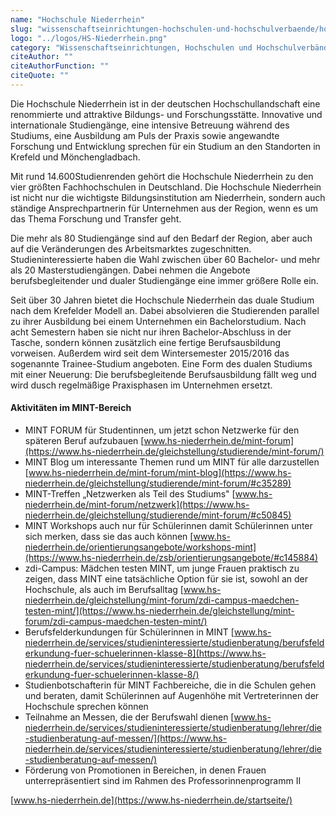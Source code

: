 ```yaml
---
name: "Hochschule Niederrhein"
slug: "wissenschaftseinrichtungen-hochschulen-und-hochschulverbaende/hochschule-niederrhein"
logo: "../logos/HS-Niederrhein.png"
category: "Wissenschaftseinrichtungen, Hochschulen und Hochschulverbände"
citeAuthor: ""
citeAuthorFunction: ""
citeQuote: ""
---
```


Die Hochschule Niederrhein ist in der deutschen Hochschullandschaft eine renommierte und attraktive Bildungs- und Forschungsstätte. Innovative und internationale Studiengänge, eine intensive Betreuung während des Studiums, eine Ausbildung am Puls der Praxis sowie angewandte Forschung und Entwicklung sprechen für ein Studium an den Standorten in Krefeld und Mönchengladbach.

Mit rund 14.600Studienrenden gehört die Hochschule Niederrhein zu den vier größten Fachhochschulen in Deutschland. Die Hochschule Niederrhein ist nicht nur die wichtigste Bildungsinstitution am Niederrhein, sondern auch ständige Ansprechpartnerin für Unternehmen aus der Region, wenn es um das Thema Forschung und Transfer geht.

Die mehr als 80 Studiengänge sind auf den Bedarf der Region, aber auch auf die Veränderungen des Arbeitsmarktes zugeschnitten. Studieninteressierte haben die Wahl zwischen über 60 Bachelor- und mehr als 20 Masterstudiengängen. Dabei nehmen die Angebote berufsbegleitender und dualer Studiengänge eine immer größere Rolle ein.

Seit über 30 Jahren bietet die Hochschule Niederrhein das duale Studium nach dem Krefelder Modell an. Dabei absolvieren die Studierenden parallel zu ihrer Ausbildung bei einem Unternehmen ein Bachelorstudium. Nach acht Semestern haben sie nicht nur ihren Bachelor-Abschluss in der Tasche, sondern können zusätzlich eine fertige Berufsausbildung vorweisen. Außerdem wird seit dem Wintersemester 2015/2016 das sogenannte Trainee-Studium angeboten. Eine Form des dualen Studiums mit einer Neuerung: Die berufsbegleitende Berufsausbildung fällt weg und wird dusch regelmäßige Praxisphasen im Unternehmen ersetzt.

#### Aktivitäten im MINT-Bereich

- MINT FORUM für Studentinnen, um jetzt schon Netzwerke für den späteren Beruf aufzubauen [www.hs-niederrhein.de/mint-forum](https://www.hs-niederrhein.de/gleichstellung/studierende/mint-forum/)
- MINT Blog um interessante Themen rund um MINT für alle darzustellen [www.hs-niederrhein.de/mint-forum/mint-blog](https://www.hs-niederrhein.de/gleichstellung/studierende/mint-forum/#c35289)
- MINT-Treffen „Netzwerken als Teil des Studiums" [www.hs-niederrhein.de/mint-forum/netzwerk](https://www.hs-niederrhein.de/gleichstellung/studierende/mint-forum/#c50845)
- MINT Workshops auch nur für Schülerinnen damit Schülerinnen unter sich merken, dass sie das auch können [www.hs-niederrhein.de/orientierungsangebote/workshops-mint](https://www.hs-niederrhein.de/zsb/orientierungsangebote/#c145884)
- zdi-Campus: Mädchen testen MINT, um junge Frauen praktisch zu zeigen, dass MINT eine tatsächliche Option für sie ist, sowohl an der Hochschule, als auch im Berufsalltag [www.hs-niederrhein.de/gleichstellung/mint-forum/zdi-campus-maedchen-testen-mint/](https://www.hs-niederrhein.de/gleichstellung/mint-forum/zdi-campus-maedchen-testen-mint/)
- Berufsfelderkundungen für Schülerinnen in MINT [www.hs-niederrhein.de/services/studieninteressierte/studienberatung/berufsfelderkundung-fuer-schuelerinnen-klasse-8](https://www.hs-niederrhein.de/services/studieninteressierte/studienberatung/berufsfelderkundung-fuer-schuelerinnen-klasse-8/)
- Studienbotschafterin für MINT Fachbereiche, die in die Schulen gehen und beraten, damit Schülerinnen auf Augenhöhe mit Vertreterinnen der Hochschule sprechen können
- Teilnahme an Messen, die der Berufswahl dienen [www.hs-niederrhein.de/services/studieninteressierte/studienberatung/lehrer/die-studienberatung-auf-messen/](https://www.hs-niederrhein.de/services/studieninteressierte/studienberatung/lehrer/die-studienberatung-auf-messen/)
- Förderung von Promotionen in Bereichen, in denen Frauen unterrepräsentiert sind im Rahmen des Professorinnenprogramm II

[www.hs-niederrhein.de](https://www.hs-niederrhein.de/startseite/)

